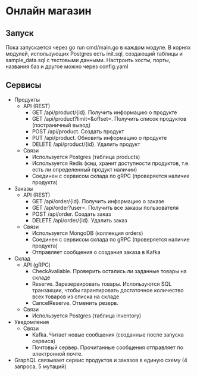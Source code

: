 # Онлайн магазин
## Запуск
Пока запускается через go run cmd/main.go в каждом модуле.
В корнях модулей, использующих Postgres есть init.sql, создающий таблицы и sample_data.sql с тестовыми данными.
Настроить хосты, порты, названия баз и другое можно через config.yaml

## Сервисы
- Продукты
  * API (REST)
    * GET /api/product/{id}. Получить информацию о продукте
    * GET /api/product?limit=&offset=. Получить список продуктов (постраничный вывод)
    * POST /api/product. Создать продукт
    * PUT /api/product. Обновить информацию о продукте
    * DELETE /api/product/{id}. Удалить продукт
  * Связи
    * Используется Postgres (таблица products)
    * Используется Redis (кэш, хранит доступности продуктов, т.е. есть ли определенный продукт наличии)
    * Соединен с сервисом склада по gRPC (проверяется наличие продукта)
- Заказы
  * API (REST)
    * GET /api/order/{id}. Получить информацию о заказе
    * GET /api/order?user=. Получить все заказы пользователя
    * POST /api/order. Создать заказ
    * DELETE /api/order/{id}. Удалить заказ
  * Связи
    * Используется MongoDB (коллекция orders)
    * Соединен с сервисом склада по gRPC (проверяется наличие продукта)
    * Отправляет сообщения о создания заказа в Kafka
- Склад
  * API (gRPC)
    * CheckAvaliable. Проверить остались ли заданные товары на складе
    * Reserve. Зарезервировать товары. Используются SQL транзакции, чтобы гарантировать достаточное количество всех товаров из списка на складе
    * CancelReserve. Отменить резерв.
  * Связи
    * Используется Postgres (таблица inventory)
- Уведомления
  * Связи
    * Kafka. Читает новые сообщения (созданные после запуска сервиса)
    * Почтовый сервер. Прочитанные сообщения отправляет по электронной почте.
- GraphQL связывает сервис продуктов и заказов в единую схему (4 запроса, 5 мутаций)

